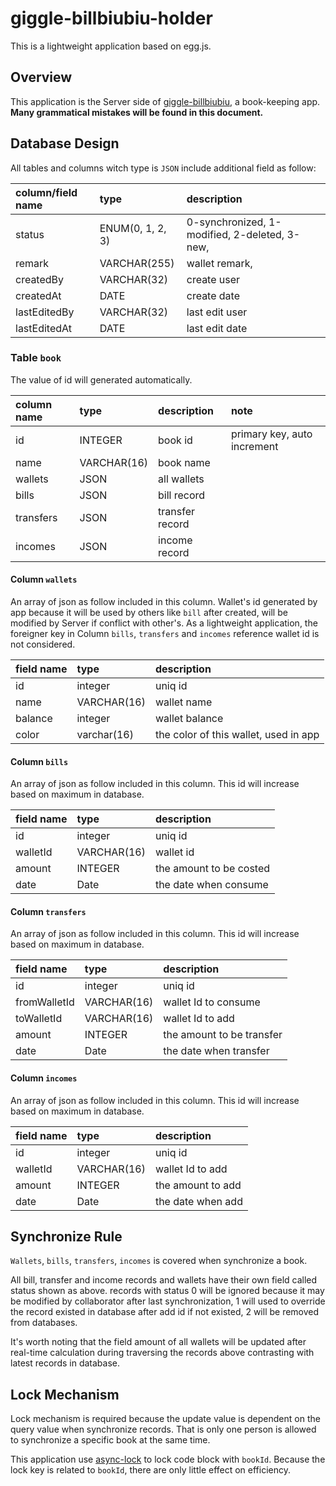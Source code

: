 # giggle-billbiubiu-holder

This is a lightweight application based on egg.js.

## Overview

This application is the Server side of [giggle-billbiubiu](https://github.com/Eriasuitor/giggle-billbiubiu), a book-keeping app. **Many grammatical mistakes will be found in this document.**

## Database Design

All tables and columns witch type is `JSON` include additional field as follow:

column/field name | type | description
:-|:-|:-
status | ENUM(0, 1, 2, 3) | 0-synchronized, 1-modified, 2-deleted, 3-new,
remark | VARCHAR(255) | wallet remark,
createdBy | VARCHAR(32) | create user
createdAt | DATE | create date
lastEditedBy | VARCHAR(32) | last edit user
lastEditedAt | DATE | last edit date

### Table `book`

The value of id will generated automatically.

column name | type | description | note
:-|:-|:-|:-
id | INTEGER | book id | primary key, auto increment
name | VARCHAR(16) | book name
wallets | JSON | all wallets
bills | JSON | bill record
transfers | JSON | transfer record
incomes | JSON | income record

#### Column `wallets`

An array of json as follow included in this column. Wallet's id generated by app because it will be used by others like `bill` after created, will be modified by Server if conflict with other's. As a lightweight application, the foreigner key in Column `bills`, `transfers` and `incomes` reference wallet id is not considered.

field name | type | description
:-|:-|:-
id | integer | uniq id
name | VARCHAR(16) | wallet name
balance | integer | wallet balance
color | varchar(16) | the color of this wallet, used in app

#### Column `bills`

An array of json as follow included in this column. This id will increase based on maximum in database.

field name | type | description
:-|:-|:-
id | integer | uniq id
walletId | VARCHAR(16) | wallet id
amount | INTEGER | the amount to be costed
date | Date | the date when consume

#### Column `transfers`

An array of json as follow included in this column. This id will increase based on maximum in database.

field name | type | description
:-|:-|:-
id | integer | uniq id
fromWalletId | VARCHAR(16) | wallet Id to consume
toWalletId | VARCHAR(16) | wallet Id to add
amount | INTEGER | the amount to be transfer
date | Date | the date when transfer

#### Column `incomes`

An array of json as follow included in this column. This id will increase based on maximum in database.

field name | type | description
:-|:-|:-
id | integer | uniq id
walletId | VARCHAR(16) | wallet Id to add
amount | INTEGER | the amount to add
date | Date | the date when add

## Synchronize Rule

`Wallets`, `bills`, `transfers`, `incomes` is covered when synchronize a book. 

All bill, transfer and income records and wallets have their own field called status shown as above. records with status 0 will be ignored because it may be modified by collaborator after last synchronization, 1 will used to override the record existed in database after add id if not existed, 2 will be removed from databases.

It's worth noting that the field amount of all wallets will be updated after real-time calculation during traversing the records above contrasting with latest records in database. 

## Lock Mechanism

Lock mechanism is required because the update value is dependent on the query value when synchronize records. That is only one person is allowed to synchronize a specific book at the same time.

This application use [async-lock](https://www.npmjs.com/package/async-lock) to lock code block with `bookId`. Because the lock key is related to `bookId`, there are only little effect on efficiency. 